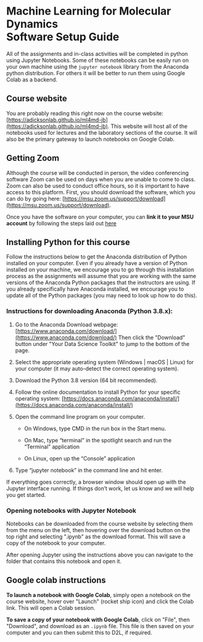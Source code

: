 # Machine Learning for Molecular Dynamics <br> Software Setup Guide

All of the assignments and in-class activities will be completed in python using Jupyter Notebooks.  Some of these notebooks can be easily run on your own machine using the `jupyter notebook` library from the Anaconda python distribution.  For others it will be better to run them using Google Colab as a backend.

## Course website

You are probably reading this right now on the course website: [https://adicksonlab.github.io/ml4md-jb](https://adicksonlab.github.io/ml4md-jb). This website will host all of the notebooks used for lectures and the laboratory sections of the course. It will also be the primary gateway to launch notebooks on Google Colab.

## Getting Zoom

Although the course will be conducted in person, the video conferencing software Zoom can be used on days when you are unable to come to class.  Zoom can also be used to conduct office hours, so it is important to have access to this platform. First, you should download the software, which you can do by going here: [https://msu.zoom.us/support/download](https://msu.zoom.us/support/download).

Once you have the software on your computer, you can **link it to your MSU account** by following the steps laid out [here](https://www.canr.msu.edu/od/educational-technology/zoomlogin)

## Installing Python for this course

Follow the instructions below to get the Anaconda distribution of Python installed on your computer. Even if you already have a version of Python installed on your machine, we encourage you to go through this installation process as the assignments will assume that you are working with the same versions of the Anaconda Python packages that the instructors are using. If you already specifically have Anaconda installed, we encourage you to update all of the Python packages (you may need to look up how to do this).

### Instructions for downloading Anaconda (Python 3.8.x):

1. Go to the Anaconda Download webpage: [https://www.anaconda.com/download/](https://www.anaconda.com/download/) Then click the "Download" button under "Your Data Science Toolkit" to jump to the bottom of the page.

2. Select the appropriate operating system (Windows | macOS | Linux) for your computer (it may auto-detect the correct operating system).

3. Download the Python 3.8 version (64 bit recommended).

4. Follow the online documentation to install Python for your specific operating system: [https://docs.anaconda.com/anaconda/install/](https://docs.anaconda.com/anaconda/install/)

5. Open the command line program on your computer.

	- On Windows, type CMD in the run box in the Start menu.

	- On Mac, type “terminal” in the spotlight search and run the “Terminal” application

	- On Linux, open up the “Console” application

6. Type “jupyter notebook” in the command line and hit enter.

If everything goes correctly, a browser window should open up with the Jupyter interface running. If things don’t work, let us know and we will help you get started.

### Opening notebooks with Jupyter Notebook

Notebooks can be downloaded from the course website by selecting them from the menu on the left, then hovering over the download button on the top right and selecting ".ipynb" as the download format.  This will save a copy of the notebook to your computer.

After opening Jupyter using the instructions above you can navigate to the folder that contains this notebook and open it.

## Google colab instructions

**To launch a notebook with Google Colab**, simply open a notebook on the course website, hover over "Launch" (rocket ship icon) and click the Colab link.  This will open a Colab session.

**To save a copy of your notebook with Google Colab**, click on "File", then "Download", and download as an `.ipynb` file.  This file is then saved on your computer and you can then submit this to D2L, if required.

